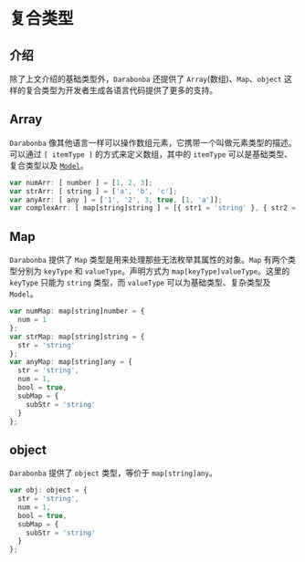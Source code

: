 # 复合类型

## 介绍

除了上文介绍的基础类型外，`Darabonba` 还提供了 `Array`(数组)、`Map`、`object` 这样的复合类型为开发者生成各语言代码提供了更多的支持。

## Array

`Darabonba` 像其他语言一样可以操作数组元素，它携带一个叫做元素类型的描述。可以通过 `[ itemType ]` 的方式来定义数组，其中的 `itemType` 可以是基础类型、复合类型以及 [`Model`](./model.md)。

```js
var numArr: [ number ] = [1, 2, 3];
var strArr: [ string ] = ['a', 'b', 'c'];
var anyArr: [ any ] = ['1', '2', 3, true, [1, 'a']];
var complexArr: [ map[string]string ] = [{ str1 = 'string' }, { str2 = 'string' }];
```

## Map

`Darabonba` 提供了 `Map` 类型是用来处理那些无法枚举其属性的对象。`Map` 有两个类型分别为 `keyType` 和 `valueType`。声明方式为 `map[keyType]valueType`。这里的 `keyType` 只能为 `string` 类型，而 `valueType` 可以为基础类型、复杂类型及 `Model`。

```js
var numMap: map[string]number = {
  num = 1
};
var strMap: map[string]string = {
  str = 'string'
};
var anyMap: map[string]any = {
  str = 'string',
  num = 1,
  bool = true,
  subMap = {
    subStr = 'string'
  }
};
```

## object

`Darabonba` 提供了 `object` 类型，等价于 `map[string]any`。

```js
var obj: object = {
  str = 'string',
  num = 1,
  bool = true,
  subMap = {
    subStr = 'string'
  }
};
```

